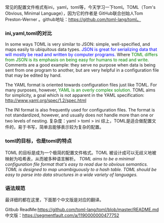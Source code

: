 常见的配置文件格式有ini，yaml，toml等，今天学习一下toml。TOML（Tom's Obvious, Minimal Language），因为它的作者是 GitHub联合创始人Tom Preston-Werner 。github地址：https://github.com/toml-lang/toml。

### ini,yaml,toml的对比
In some ways TOML is very similar to JSON: simple, well-specified, and maps easily to ubiquitous data types. <font color=Blue>JSON is great for serializing data that will mostly be read and written by computer programs. </font>Where <font color=Green>TOML differs from JSON is its emphasis on being easy for humans to read and write.</font> Comments are a good example: they serve no purpose when data is being sent from one program to another, but are very helpful in a configuration file that may be edited by hand.

The YAML format is oriented towards configuration files just like TOML. For many purposes, however, <font color=Green>YAML is an overly complex solution.</font> TOML aims for simplicity, a goal which is not apparent in the YAML specification: http://www.yaml.org/spec/1.2/spec.html

The INI format is also frequently used for configuration files. The format is not standardized, however, and usually does not handle more than one or two levels of nesting.
复杂度：yaml > toml > ini
综上，TOML是适合做配置文件的，易于书写，简单且能够表示较为复杂的配置。

### toml的目标，也是toml的特点
TOML 的目标是成为一个极简的配置文件格式。TOML 被设计成可以无歧义地被映射为哈希表，从而被多种语言解析。
*TOML aims to be a minimal configuration file format that's easy to read due to obvious semantics. TOML is designed to map unambiguously to a hash table. TOML should be easy to parse into data structures in a wide variety of languages.*

### 语法规范
最详细的都在这里，下面那个中文版是对应的翻译。

Gitbub ReadMe:https://github.com/toml-lang/toml/blob/master/README.md       
中文版：https://segmentfault.com/a/1190000000477752